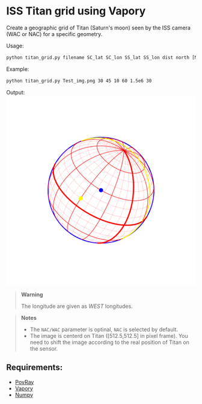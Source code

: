 ISS Titan grid using Vapory
============================

Create a geographic grid of Titan (Saturn's moon) seen by the ISS camera (WAC or NAC) for a specific geometry.

Usage:
```bash
python titan_grid.py filename SC_lat SC_lon SS_lat SS_lon dist north [NAC|WAC]
```

Example:
```bash
python titan_grid.py Test_img.png 30 45 10 60 1.5e6 30
```

Output:
![](./Test_img.png)

> **Warning**
>
> The longitude are given as _WEST_ longitudes.

> **Notes**
>
> - The `NAC/WAC` parameter is optinal, `NAC` is selected by default.
> - The image is centerd on Titan ([512.5,512.5] in pixel frame). You need to shift the image according to the real position of Titan on the sensor.

Requirements:
--------------
- [PovRay](http://www.povray.org/)
- [Vapory](https://pypi.python.org/pypi/Vapory)
- [Numpy](www.numpy.org/)
